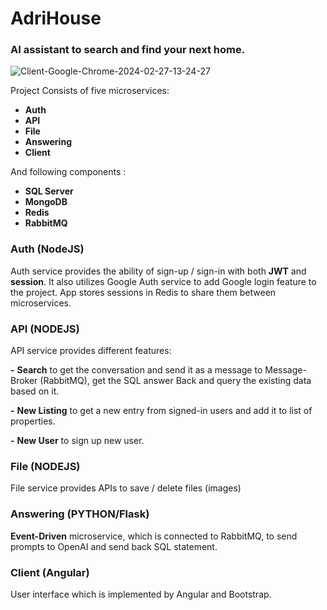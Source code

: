 # AdriHouse
### AI assistant to search and find your next home.
![Client-Google-Chrome-2024-02-27-13-24-27](https://github.com/farshin-code/adriHouse/assets/76722711/7b67f7bf-620b-4a92-8faf-35fd08b4eefb)

Project Consists of five microservices:

 - **Auth**
 - **API**
 - **File**
 - **Answering**
 - **Client**
 
And following components :
 - **SQL Server**
 - **MongoDB**
 - **Redis**
 - **RabbitMQ**

 ### Auth (NodeJS)
 Auth service provides the ability of sign-up / sign-in with both **JWT** and **session**. It also utilizes Google Auth service to add Google login feature to the project. App stores sessions in Redis to share them between microservices.
 ### API (NODEJS)
API service provides different features:

**-**  **Search** to get the conversation and send it as a message to Message-Broker (RabbitMQ), get the SQL answer Back and query the existing data based on it. 

 **-** **New Listing** to get a new entry from signed-in users and add it to list of properties.
 
 **-** **New User** to sign up new user.
  
### File (NODEJS)
File service provides APIs to save / delete files (images)

### Answering (PYTHON/Flask)
**Event-Driven** microservice, which is connected to RabbitMQ, to send prompts to OpenAI and send back SQL statement.
 ### Client (Angular)
 User interface which is implemented by Angular and Bootstrap.

